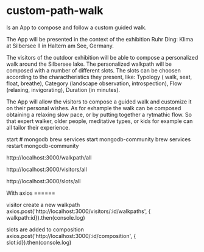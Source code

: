 # custom-path-walk

Is an App to compose and follow a custom guided walk.

The App will be presented in the context of the exhibition Ruhr Ding: Klima at Silbersee II in Haltern am See, Germany.

The visitors of the outdoor exhibition will be able to compose a personalized walk around the Silbersee lake. The personalized walkpath will be composed with a number of different slots. The slots can be choosen according to the charactheristics they present, like: Typology ( walk, seat, float, breathe), Category (landscape observation, introspection), Flow (relaxing, invigorating), Duration (in minutes).

The App will allow the visitors to compose a guided walk and customize it on their personal wishes. As for exhample the walk can be composed obtaining a relaxing slow pace, or by putting together a rytmathic flow. So that expert walker, older people, meditative types, or kids for example can all tailor their experience.

start # mongodb
brew services start mongodb-community
brew services restart mongodb-community

http://localhost:3000/walkpath/all

http://localhost:3000/visitors/all

http://localhost:3000/slots/all

With axios ======

visitor create a new walkpath
axios.post('http://localhost:3000/visitors/:id/walkpaths', { walkpath:id}).then(console.log)

slots are added to composition
axios.post('http://localhost:3000/:id/composition', { slot:id}).then(console.log)
